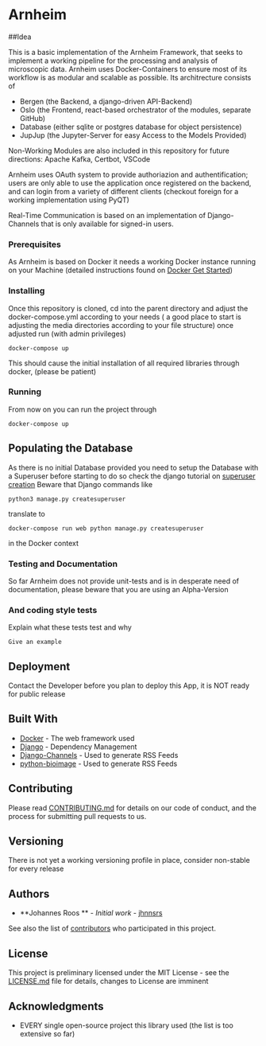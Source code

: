 # Arnheim

##Idea

This is a basic implementation of the Arnheim Framework, that seeks to implement a working pipeline for the processing
and analysis of microscopic data. Arnheim uses Docker-Containers to ensure most of its workflow is as modular and scalable as
possible. Its architrecture consists of
 * Bergen (the Backend, a django-driven API-Backend)
 * Oslo (the Frontend, react-based orchestrator of the modules, separate GitHub)
 * Database (either sqlite or postgres database for object persistence)
 * JupJup (the Jupyter-Server for easy Access to the Models Provided)
 
Non-Working Modules are also included in this repository for future directions: Apache Kafka, Certbot, VSCode

Arnheim uses OAuth system to provide authoriazion and authentification; users are only able to
use the application once registered on the backend, and can login from a variety of different clients (checkout foreign for a 
working implementation using PyQT)

Real-Time Communication is based on an implementation of Django-Channels that is only available for signed-in users.

### Prerequisites

As Arnheim is based on Docker it needs a working Docker instance running on your Machine
(detailed instructions found on [Docker Get Started](https://docs.docker.com/get-started/))


### Installing

Once this repository is cloned, cd into the parent directory and adjust the docker-compose.yml
according to your needs ( a good place to start is adjusting the media directories according to your file structure)
once adjusted run (with admin privileges)

```
docker-compose up
```

This should cause the initial installation of all required libraries through docker, (please be patient)

### Running

From now on you can run the project through 
```
docker-compose up
```


## Populating the Database

As there is no initial Database provided you need to setup the Database with a Superuser before starting to do so check the django tutorial on [superuser creation](https://developer.mozilla.org/en-US/docs/Learn/Server-side/Django/Admin_site)
Beware that Django commands like

```
python3 manage.py createsuperuser
```

translate to

```
docker-compose run web python manage.py createsuperuser
```
in the Docker context


### Testing and Documentation

So far Arnheim does not provide unit-tests and is in desperate need of documentation,
please beware that you are using an Alpha-Version


### And coding style tests

Explain what these tests test and why

```
Give an example
```

## Deployment

Contact the Developer before you plan to deploy this App, it is NOT ready for public release

## Built With

* [Docker](http://www.dropwizard.io/1.0.2/docs/) - The web framework used
* [Django](https://maven.apache.org/) - Dependency Management
* [Django-Channels](https://rometools.github.io/rome/) - Used to generate RSS Feeds
* [python-bioimage](https://bio-it.embl.de/image-analysis-with-python/) - Used to generate RSS Feeds

## Contributing

Please read [CONTRIBUTING.md](https://gist.github.com/jhnnsrs/b24679402957c63ec426) for details on our code of conduct, and the process for submitting pull requests to us.

## Versioning

There is not yet a working versioning profile in place, consider non-stable for every release 

## Authors

* **Johannes Roos ** - *Initial work* - [jhnnsrs](https://github.com/jhnnsrs)

See also the list of [contributors](https://github.com/your/project/contributors) who participated in this project.

## License

This project is preliminary licensed under the MIT License - see the [LICENSE.md](LICENSE.md) file for details,
changes to License are imminent

## Acknowledgments

* EVERY single open-source project this library used (the list is too extensive so far)
